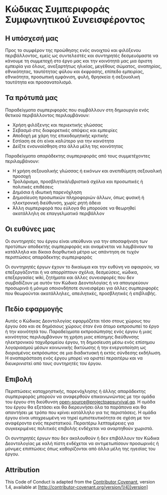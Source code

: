 # Κώδικας Συμπεριφοράς Συμφωνητικού Συνεισφέροντος

## Η υπόσχεσή μας

Προς το συμφέρον της προώθησης ενός ανοιχτού και φιλόξενου περιβάλλοντος, εμείς ως συντελεστές και συντηρητές δεσμευόμαστε να κάνουμε τη συμμετοχή στο έργο μας και την κοινότητά μας μια άριστη εμπειρία για όλους, ανεξαρτήτως ηλικίας, μεγέθους σώματος, αναπηρίας, εθνικότητας, ταυτότητας φύλου και έκφρασης, επίπεδο εμπειρίας, εθνικότητα, προσωπική εμφάνιση, φυλή, θρησκεία ή σεξουαλική ταυτότητα και προσανατολισμό.

## Τα πρότυπά μας

Παραδείγματα συμπεριφοράς που συμβάλλουν στη δημιουργία ενός θετικού περιβάλλοντος περιλαμβάνουν:

* Χρήση φιλόξενης και περιεκτικής γλώσσας
* Σεβασμό στις διαφορετικές απόψεις και εμπειρίες
* Αποδοχή με χάρη της επικοδομητικής κριτικής
* Εστίαση σε ότι είναι καλύτερο για την κοινότητα
* Δείξτε ενσυναίσθηση στα άλλα μέλη της κοινότητας

Παραδείγματα απαράδεκτης συμπεριφοράς από τους συμμετέχοντες περιλαμβάνουν:

* Η χρήση σεξουαλικής γλώσσας ή εικόνων και ανεπιθύμητη σεξουαλική προσοχή
* Τρολάρισμα, προσβλητικά/υβριστικά σχόλια και προσωπικές ή πολιτικές επιθέσεις
* Δημόσια ή ιδιωτική παρενόχληση
* Δημοσίευση προσωπικών πληροφοριών άλλων, όπως φυσική ή ηλεκτρονική διεύθυνση, χωρίς ρητή άδεια
* Άλλη συμπεριφορά που εύλογα θα μπορούσε να θεωρηθεί ακατάλληλη σε επαγγελματικό περιβάλλον

## Οι ευθύνες μας

Οι συντηρητές του έργου είναι υπεύθυνοι για την αποσαφήνιση των προτύπων αποδεκτής συμπεριφοράς και αναμένεται να λαμβάνουν τα κατάλληλα και δίκαια διορθωτικά μέτρα ως απάντηση σε τυχόν περιπτώσεις απαράδεκτης συμπεριφοράς

Οι συντηρητές έργων έχουν το δικαίωμα και την ευθύνη να αφαιρούν, να επεξεργάζονται ή να απορρίπτουν σχόλια, δεσμεύσεις, κώδικα, επεξεργασίες wiki, ζητήματα και άλλες συνεισφορές που δεν συμβαδίζουν με αυτόν τον Κώδικα Δεοντολογίας ή να απαγορεύουν προσωρινά ή μόνιμα οποιονδήποτε συνεισφέρει για άλλες συμπεριφορές που θεωρούνται ακατάλληλες, απειλητικές, προσβλητικές ή επιβλαβής.

## Πεδίο εφαρμογής

Αυτός ο Κώδικας Δεοντολογίας εφαρμόζεται τόσο στους χώρους του έργου όσο και σε δημόσιους χώρους όταν ένα άτομο εκπροσωπεί το έργο ή την κοινότητά του. Παραδείγματα εκπροσώπησης ενός έργου ή μιας κοινότητας περιλαμβάνουν τη χρήση μιας επίσημης διεύθυνσης ηλεκτρονικού ταχυδρομείου έργου, τη δημοσίευση μέσω ενός επίσημου λογαριασμού μέσων κοινωνικής δικτύωσης ή την ενεργοποίηση ως διορισμένος εκπρόσωπος σε μια διαδικτυακή ή εκτός σύνδεσης εκδήλωση. Η αναπαράσταση ενός έργου μπορεί να οριστεί περαιτέρω και να διευκρινιστεί από τους συντηρητές του έργου.

## Επιβολή

Περιπτώσεις καταχρηστικής, παρενόχλησης ή άλλης απαράδεκτης συμπεριφοράς μπορούν να αναφερθούν επικοινωνώντας με την ομάδα του έργου στη διεύθυνση open-source@projectpapsurvival.gq. Η ομάδα του έργου θα εξετάσει και θα διερευνήσει όλα τα παράπονα και θα απαντήσει με τρόπο που κρίνει κατάλληλο για τις περιστάσεις. Η ομάδα έργου είναι υποχρεωμένη να τηρεί εμπιστευτικότητα σε σχέση με τον αναφέροντα ενός περιστατικού. Περαιτέρω λεπτομέρειες για συγκεκριμένες πολιτικές επιβολής ενδέχεται να αναρτηθούν χωριστά.

Οι συντηρητές έργων που δεν ακολουθούν ή δεν επιβάλλουν τον Κώδικα Δεοντολογίας με καλή πίστη ενδέχεται να αντιμετωπίσουν προσωρινές ή μόνιμες επιπτώσεις όπως καθορίζονται από άλλα μέλη της ηγεσίας του έργου.

## Attribution

This Code of Conduct is adapted from the [Contributor Covenant][homepage], version 1.4, available at [http://contributor-covenant.org/version/1/4][version]

[homepage]: http://contributor-covenant.org
[version]: http://contributor-covenant.org/version/1/4/
